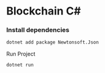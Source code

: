 # Blockchain C#

### Install dependencies
```Bash
dotnet add package Newtonsoft.Json
```

Run Project
```Bash
dotnet run
```